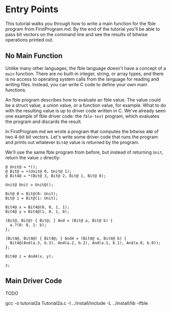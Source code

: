 # Entry Points

This tutorial walks you through how to write a main function for the
fble program from FirstProgram.md. By the end of the tutorial you'll be able
to pass bit vectors on the command line and see the results of bitwise
operations printed out.

## No Main Function

Unlike many other languages, the fble language doesn't have a concept of a
`main` function. There are no built-in integer, string, or array types, and
there is no access to operating system calls from the language for reading and
writing files. Instead, you can write C code to define your own main
functions.

An fble program describes how to evaluate an fble value. The value could be a
struct value, a union value, or a function value, for example. What to do with
the resulting value is up to driver code written in C. We've already seen one
example of fble driver code: the `fble-test` program, which evaluates the
program and discards the result.

In FirstProgram.md we wrote a program that computes the bitwise `AND` of two 4-bit
bit vectors. Let's write some driver code that runs the program and prints out
whatever `Bit4@` value is returned by the program.

We'll use the same fble program from before, but instead of returning `Unit`,
return the value `z` directly:

    @ Unit@ = *();
    @ Bit@ = +(Unit@ 0, Unit@ 1);
    @ Bit4@ = *(Bit@ 3, Bit@ 2, Bit@ 1, Bit@ 0);

    Unit@ Unit = Unit@();

    Bit@ 0 = Bit@(0: Unit);
    Bit@ 1 = Bit@(1: Unit);

    Bit4@ x = Bit4@(0, 0, 1, 1);
    Bit4@ y = Bit4@(1, 0, 1, 0);

    (Bit@, Bit@) { Bit@; } And = (Bit@ a, Bit@ b) {
      a.?(0: 0, 1: b);
    };

    (Bit4@, Bit4@) { Bit4@; } And4 = (Bit4@ a, Bit4@ b) {
      Bit4@(And(a.3, b.3), And(a.2, b.2), And(a.1, b.1), And(a.0, b.0));
    };

    Bit4@ z = And4(x, y);

    z;

## Main Driver Code

TODO

   gcc -o tutorial2a Tutorial2a.c -I ../install/include -L ../install/lib -lfble 

